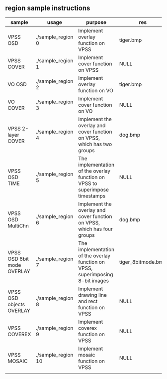 ## region sample instructions



| sample                     | usage                | purpose                                                                         | res                |
| -------------------------- | -------------------- | ------------------------------------------------------------------------------- | ------------------ |
| VPSS OSD                   | ./sample_region 0    | Implement overlay function on VPSS                                              | tiger.bmp          |
| VPSS COVER                 | ./sample_region 1    | Implement cover function on VPSS                                                | NULL               |
| VO OSD                     | ./sample_region 2    | Implement overlay function on VO                                                | tiger.bmp          |
| VO COVER                   | ./sample_region 3    | Implement cover function on VO                                                  | NULL               |
| VPSS 2-layer COVER         | ./sample_region 4    | Implement the overlay and cover function on VPSS, which has two groups          | dog.bmp            |
| VPSS OSD TIME              | ./sample_region 5    | The implementation of the overlay function on VPSS to superimpose timestamps    | NULL               |
| VPSS OSD MultiChn          | ./sample_region 6    | Implement the overlay and cover function on VPSS, which has four groups         | dog.bmp            |
| VPSS OSD 8bit mode OVERLAY | ./sample_region 7    | The implementation of the overlay function on VPSS, superimposing 8-bit images  | tiger_8bitmode.bmp |
| VPSS OSD objects OVERLAY   | ./sample_region 8    | Implement drawing line and rect function on VPSS                                | NULL               |
| VPSS COVEREX               | ./sample_region 9    | Implement coverex function on VPSS                                              | NULL               |
| VPSS MOSAIC                | ./sample_region 10   | Implement mosaic function on VPSS                                               | NULL               |
|                            |                      |                                                                                 |                    |

